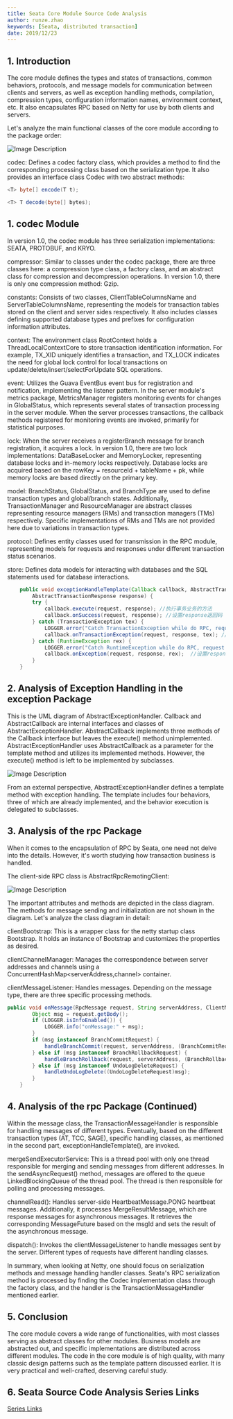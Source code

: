 ```yaml
---
title: Seata Core Module Source Code Analysis
author: runze.zhao
keywords: [Seata, distributed transaction]
date: 2019/12/23
---
```


## 1. Introduction

The core module defines the types and states of transactions, common behaviors, protocols, and message models for communication between clients and servers, as well as exception handling methods, compilation, compression types, configuration information names, environment context, etc. It also encapsulates RPC based on Netty for use by both clients and servers.

Let's analyze the main functional classes of the core module according to the package order:

![Image Description](https://img-blog.csdnimg.cn/20191223162313317.png)

codec: Defines a codec factory class, which provides a method to find the corresponding processing class based on the serialization type. It also provides an interface class Codec with two abstract methods:

```java
<T> byte[] encode(T t);
```

```java
<T> T decode(byte[] bytes);
```

## 1. codec Module

In version 1.0, the codec module has three serialization implementations: SEATA, PROTOBUF, and KRYO.

compressor: Similar to classes under the codec package, there are three classes here: a compression type class, a factory class, and an abstract class for compression and decompression operations. In version 1.0, there is only one compression method: Gzip.

constants: Consists of two classes, ClientTableColumnsName and ServerTableColumnsName, representing the models for transaction tables stored on the client and server sides respectively. It also includes classes defining supported database types and prefixes for configuration information attributes.

context: The environment class RootContext holds a ThreadLocalContextCore to store transaction identification information. For example, TX_XID uniquely identifies a transaction, and TX_LOCK indicates the need for global lock control for local transactions on update/delete/insert/selectForUpdate SQL operations.

event: Utilizes the Guava EventBus event bus for registration and notification, implementing the listener pattern. In the server module's metrics package, MetricsManager registers monitoring events for changes in GlobalStatus, which represents several states of transaction processing in the server module. When the server processes transactions, the callback methods registered for monitoring events are invoked, primarily for statistical purposes.

lock: When the server receives a registerBranch message for branch registration, it acquires a lock. In version 1.0, there are two lock implementations: DataBaseLocker and MemoryLocker, representing database locks and in-memory locks respectively. Database locks are acquired based on the rowKey = resourceId + tableName + pk, while memory locks are based directly on the primary key.

model: BranchStatus, GlobalStatus, and BranchType are used to define transaction types and global/branch states. Additionally, TransactionManager and ResourceManager are abstract classes representing resource managers (RMs) and transaction managers (TMs) respectively. Specific implementations of RMs and TMs are not provided here due to variations in transaction types.

protocol: Defines entity classes used for transmission in the RPC module, representing models for requests and responses under different transaction status scenarios.

store: Defines data models for interacting with databases and the SQL statements used for database interactions.

```java
    public void exceptionHandleTemplate(Callback callback, AbstractTransactionRequest request,
        AbstractTransactionResponse response) {
        try {
            callback.execute(request, response); //执行事务业务的方法
            callback.onSuccess(request, response); //设置response返回码
        } catch (TransactionException tex) {
            LOGGER.error("Catch TransactionException while do RPC, request: {}", request, tex);
            callback.onTransactionException(request, response, tex); //设置response返回码并设置msg
        } catch (RuntimeException rex) {
            LOGGER.error("Catch RuntimeException while do RPC, request: {}", request, rex);
            callback.onException(request, response, rex);  //设置response返回码并设置msg
        }
    }
```

## 2. Analysis of Exception Handling in the exception Package

This is the UML diagram of AbstractExceptionHandler. Callback and AbstractCallback are internal interfaces and classes of AbstractExceptionHandler. AbstractCallback implements three methods of the Callback interface but leaves the execute() method unimplemented. AbstractExceptionHandler uses AbstractCallback as a parameter for the template method and utilizes its implemented methods. However, the execute() method is left to be implemented by subclasses.

![Image Description](https://img-blog.csdnimg.cn/20191211165628768.png?x-oss-process=image/watermark,type_ZmFuZ3poZW5naGVpdGk,shadow_10,text_aHR0cHM6Ly9ibG9nLmNzZG4ubmV0L3FxXzM3ODA0NzM3,size_16,color_FFFFFF,t_70)

From an external perspective, AbstractExceptionHandler defines a template method with exception handling. The template includes four behaviors, three of which are already implemented, and the behavior execution is delegated to subclasses.

## 3. Analysis of the rpc Package

When it comes to the encapsulation of RPC by Seata, one need not delve into the details. However, it's worth studying how transaction business is handled.

The client-side RPC class is AbstractRpcRemotingClient:

![Image Description](https://img-blog.csdnimg.cn/20191211180129741.png)

The important attributes and methods are depicted in the class diagram. The methods for message sending and initialization are not shown in the diagram. Let's analyze the class diagram in detail:

clientBootstrap: This is a wrapper class for the netty startup class Bootstrap. It holds an instance of Bootstrap and customizes the properties as desired.


clientChannelManager: Manages the correspondence between server addresses and channels using a ConcurrentHashMap<serverAddress,channel> container.

clientMessageListener: Handles messages. Depending on the message type, there are three specific processing methods.


```java
public void onMessage(RpcMessage request, String serverAddress, ClientMessageSender sender) {
        Object msg = request.getBody();
        if (LOGGER.isInfoEnabled()) {
            LOGGER.info("onMessage:" + msg);
        }
        if (msg instanceof BranchCommitRequest) {
            handleBranchCommit(request, serverAddress, (BranchCommitRequest)msg, sender);
        } else if (msg instanceof BranchRollbackRequest) {
            handleBranchRollback(request, serverAddress, (BranchRollbackRequest)msg, sender);
        } else if (msg instanceof UndoLogDeleteRequest) {
            handleUndoLogDelete((UndoLogDeleteRequest)msg);
        }
    }
```

## 4. Analysis of the rpc Package (Continued)

Within the message class, the TransactionMessageHandler is responsible for handling messages of different types. Eventually, based on the different transaction types (AT, TCC, SAGE), specific handling classes, as mentioned in the second part, exceptionHandleTemplate(), are invoked.

mergeSendExecutorService: This is a thread pool with only one thread responsible for merging and sending messages from different addresses. In the sendAsyncRequest() method, messages are offered to the queue LinkedBlockingQueue of the thread pool. The thread is then responsible for polling and processing messages.


channelRead(): Handles server-side HeartbeatMessage.PONG heartbeat messages. Additionally, it processes MergeResultMessage, which are response messages for asynchronous messages. It retrieves the corresponding MessageFuture based on the msgId and sets the result of the asynchronous message.

dispatch(): Invokes the clientMessageListener to handle messages sent by the server. Different types of requests have different handling classes.

In summary, when looking at Netty, one should focus on serialization methods and message handling handler classes. Seata's RPC serialization method is processed by finding the Codec implementation class through the factory class, and the handler is the TransactionMessageHandler mentioned earlier.

## 5. Conclusion

The core module covers a wide range of functionalities, with most classes serving as abstract classes for other modules. Business models are abstracted out, and specific implementations are distributed across different modules. The code in the core module is of high quality, with many classic design patterns such as the template pattern discussed earlier. It is very practical and well-crafted, deserving careful study.

## 6. Seata Source Code Analysis Series Links

[Series Links](https://blog.csdn.net/qq_37804737/category_9530078.html)
